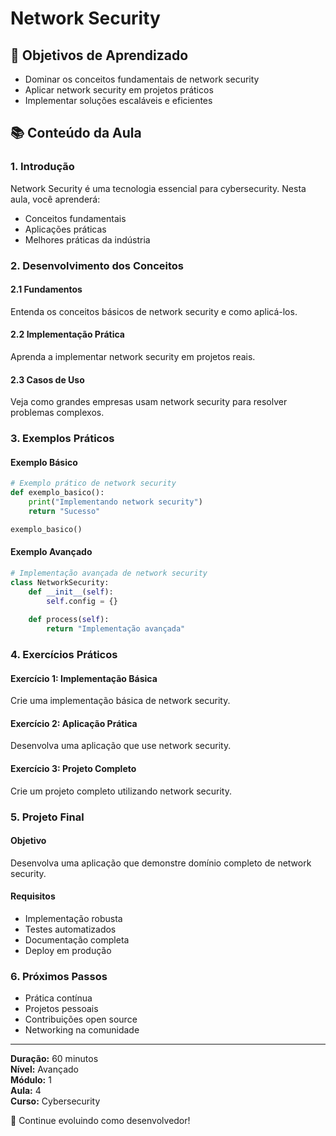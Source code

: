# Network Security

## 🎯 Objetivos de Aprendizado
- Dominar os conceitos fundamentais de network security
- Aplicar network security em projetos práticos
- Implementar soluções escaláveis e eficientes

## 📚 Conteúdo da Aula

### 1. Introdução
Network Security é uma tecnologia essencial para cybersecurity. Nesta aula, você aprenderá:

- Conceitos fundamentais
- Aplicações práticas
- Melhores práticas da indústria

### 2. Desenvolvimento dos Conceitos

#### 2.1 Fundamentos
Entenda os conceitos básicos de network security e como aplicá-los.

#### 2.2 Implementação Prática
Aprenda a implementar network security em projetos reais.

#### 2.3 Casos de Uso
Veja como grandes empresas usam network security para resolver problemas complexos.

### 3. Exemplos Práticos

#### Exemplo Básico
```python
# Exemplo prático de network security
def exemplo_basico():
    print("Implementando network security")
    return "Sucesso"

exemplo_basico()
```

#### Exemplo Avançado
```python
# Implementação avançada de network security
class NetworkSecurity:
    def __init__(self):
        self.config = {}
    
    def process(self):
        return "Implementação avançada"
```

### 4. Exercícios Práticos

#### Exercício 1: Implementação Básica
Crie uma implementação básica de network security.

#### Exercício 2: Aplicação Prática
Desenvolva uma aplicação que use network security.

#### Exercício 3: Projeto Completo
Crie um projeto completo utilizando network security.

### 5. Projeto Final

#### Objetivo
Desenvolva uma aplicação que demonstre domínio completo de network security.

#### Requisitos
- Implementação robusta
- Testes automatizados
- Documentação completa
- Deploy em produção

### 6. Próximos Passos

- Prática contínua
- Projetos pessoais
- Contribuições open source
- Networking na comunidade

---

**Duração:** 60 minutos  
**Nível:** Avançado  
**Módulo:** 1  
**Aula:** 4  
**Curso:** Cybersecurity

🎉 Continue evoluindo como desenvolvedor!
